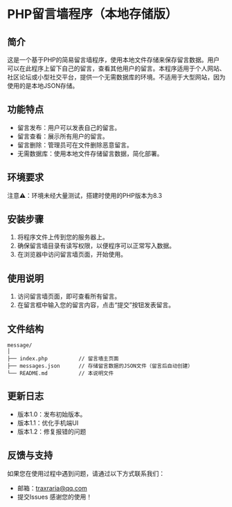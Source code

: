 # PHP留言墙程序（本地存储版）
## 简介
这是一个基于PHP的简易留言墙程序，使用本地文件存储来保存留言数据。用户可以在此程序上留下自己的留言，查看其他用户的留言。本程序适用于个人网站、社区论坛或小型社交平台，提供一个无需数据库的环境。不适用于大型网站，因为使用的是本地JSON存储。
## 功能特点
- 留言发布：用户可以发表自己的留言。
- 留言查看：展示所有用户的留言。
- 留言删除：管理员可在文件删除恶意留言。
- 无需数据库：使用本地文件存储留言数据，简化部署。
## 环境要求
注意⚠️：环境未经大量测试，搭建时使用的PHP版本为8.3
## 安装步骤
1. 将程序文件上传到您的服务器上。
2. 确保留言墙目录有读写权限，以便程序可以正常写入数据。
3. 在浏览器中访问留言墙页面，开始使用。
## 使用说明
1. 访问留言墙页面，即可查看所有留言。
2. 在留言框中输入您的留言内容，点击“提交”按钮发表留言。
## 文件结构
```
message/
│
├── index.php          // 留言墙主页面
├── messages.json      // 存储留言数据的JSON文件（留言后自动创建）
└── README.md          // 本说明文件
```
## 更新日志
- 版本1.0：发布初始版本。
- 版本1.1：优化手机端UI
- 版本1.2：修复报错的问题
## 反馈与支持
如果您在使用过程中遇到问题，请通过以下方式联系我们：
- 邮箱：[traxraria@qq.com](mailto:traxraria@qq.com)
- 提交Issues
感谢您的使用！
